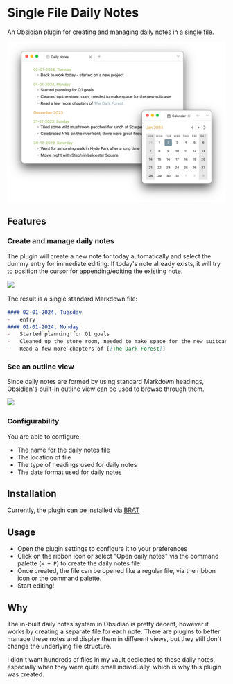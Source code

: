 # Single File Daily Notes

An Obsidian plugin for creating and managing daily notes in a single file.

<img src='images/showcase.png' width='755'>

## Features

### Create and manage daily notes

The plugin will create a new note for today automatically and select the dummy entry for immediate editing. If today's note already exists, it will try to position the cursor for appending/editing the existing note.

<img src='images/editing.png' width='500'>

The result is a single standard Markdown file:
```md
#### 02-01-2024, Tuesday
-   entry
#### 01-01-2024, Monday
-   Started planning for Q1 goals
-   Cleaned up the store room, needed to make space for the new suitcase
-   Read a few more chapters of [[The Dark Forest]]
```

### See an outline view
Since daily notes are formed by using standard Markdown headings, Obsidian's built-in outline view can be used to browse through them.

<img src='images/outline.png' width='890'>

### Configurability
You are able to configure:
-   The name for the daily notes file
-   The location of file
-   The type of headings used for daily notes
-   The date format used for daily notes

## Installation
Currently, the plugin can be installed via [BRAT](https://github.com/TfTHacker/obsidian42-brat)

## Usage
-   Open the plugin settings to configure it to your preferences
-   Click on the ribbon icon or select "Open daily notes" via the command palette (`⌘ + P`) to create the daily notes file.
-   Once created, the file can be opened like a regular file, via the ribbon icon or the command palette.
-   Start editing!

## Why
The in-built daily notes system in Obsidian is pretty decent, however it works by creating a separate file for each note. There are plugins to better manage these notes and display them in different views, but they still don't change the underlying file structure.

I didn't want hundreds of files in my vault dedicated to these daily notes, especially when they were quite small individually, which is why this plugin was created.

